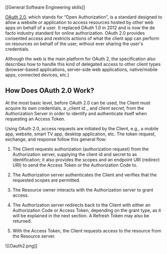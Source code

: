 [[General Software Engineering skills]]

[OAuth 2.0](https://tools.ietf.org/html/rfc6749), which stands for “Open Authorization”, is a standard designed to allow a website or application to access resources hosted by other web apps on behalf of a user. It replaced OAuth 1.0 in 2012 and is now the de facto industry standard for online authorization. OAuth 2.0 provides consented access and restricts actions of what the client app can perform on resources on behalf of the user, without ever sharing the user's credentials.

Although the web is the main platform for OAuth 2, the specification also describes how to handle this kind of delegated access to other client types (browser-based applications, server-side web applications, native/mobile apps, connected devices, etc.)

## How Does OAuth 2.0 Work?

At the most basic level, before OAuth 2.0 can be used, the Client must acquire its own credentials, a _client id _ and _client secret_, from the Authorization Server in order to identify and authenticate itself when requesting an Access Token.

Using OAuth 2.0, access requests are initiated by the Client, e.g., a mobile app, website, smart TV app, desktop application, etc. The token request, exchange, and response follow this general flow:

1. The Client requests authorization (authorization request) from the Authorization server, supplying the client id and secret to as identification; it also provides the scopes and an endpoint URI (redirect URI) to send the Access Token or the Authorization Code to.
    
2. The Authorization server authenticates the Client and verifies that the requested scopes are permitted.
    
3. The Resource owner interacts with the Authorization server to grant access.
    
4. The Authorization server redirects back to the Client with either an Authorization Code or Access Token, depending on the grant type, as it will be explained in the next section. A Refresh Token may also be returned.
    
5. With the Access Token, the Client requests access to the resource from the Resource server.

![[Oauth2.png]]